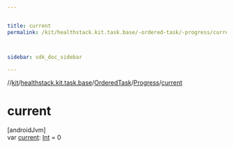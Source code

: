 ```yaml
---


title: current
permalink: /kit/healthstack.kit.task.base/-ordered-task/-progress/current.html



sidebar: sdk_doc_sidebar

---
```



//[kit](/kit.html)/[healthstack.kit.task.base](../../index.html)/[OrderedTask](../index.html)/[Progress](index.html)/[current](current.html)



# current



[androidJvm]\
var [current](current.html): [Int](https://kotlinlang.org/api/latest/jvm/stdlib/kotlin/-int/index.html) = 0







